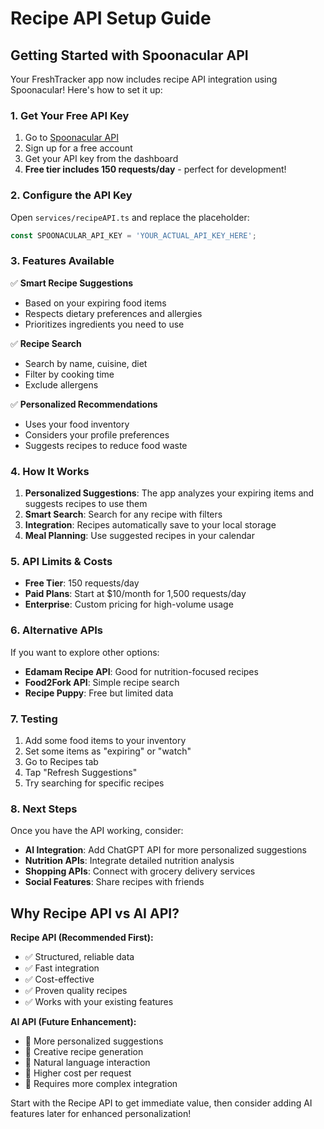 # Recipe API Setup Guide

## Getting Started with Spoonacular API

Your FreshTracker app now includes recipe API integration using Spoonacular! Here's how to set it up:

### 1. Get Your Free API Key

1. Go to [Spoonacular API](https://spoonacular.com/food-api)
2. Sign up for a free account
3. Get your API key from the dashboard
4. **Free tier includes 150 requests/day** - perfect for development!

### 2. Configure the API Key

Open `services/recipeAPI.ts` and replace the placeholder:

```typescript
const SPOONACULAR_API_KEY = 'YOUR_ACTUAL_API_KEY_HERE';
```

### 3. Features Available

✅ **Smart Recipe Suggestions**
- Based on your expiring food items
- Respects dietary preferences and allergies
- Prioritizes ingredients you need to use

✅ **Recipe Search**
- Search by name, cuisine, diet
- Filter by cooking time
- Exclude allergens

✅ **Personalized Recommendations**
- Uses your food inventory
- Considers your profile preferences
- Suggests recipes to reduce food waste

### 4. How It Works

1. **Personalized Suggestions**: The app analyzes your expiring items and suggests recipes to use them
2. **Smart Search**: Search for any recipe with filters
3. **Integration**: Recipes automatically save to your local storage
4. **Meal Planning**: Use suggested recipes in your calendar

### 5. API Limits & Costs

- **Free Tier**: 150 requests/day
- **Paid Plans**: Start at $10/month for 1,500 requests/day
- **Enterprise**: Custom pricing for high-volume usage

### 6. Alternative APIs

If you want to explore other options:

- **Edamam Recipe API**: Good for nutrition-focused recipes
- **Food2Fork API**: Simple recipe search
- **Recipe Puppy**: Free but limited data

### 7. Testing

1. Add some food items to your inventory
2. Set some items as "expiring" or "watch"
3. Go to Recipes tab
4. Tap "Refresh Suggestions"
5. Try searching for specific recipes

### 8. Next Steps

Once you have the API working, consider:

- **AI Integration**: Add ChatGPT API for more personalized suggestions
- **Nutrition APIs**: Integrate detailed nutrition analysis
- **Shopping APIs**: Connect with grocery delivery services
- **Social Features**: Share recipes with friends

## Why Recipe API vs AI API?

**Recipe API (Recommended First):**
- ✅ Structured, reliable data
- ✅ Fast integration
- ✅ Cost-effective
- ✅ Proven quality recipes
- ✅ Works with your existing features

**AI API (Future Enhancement):**
- 🔄 More personalized suggestions
- 🔄 Creative recipe generation
- 🔄 Natural language interaction
- 🔄 Higher cost per request
- 🔄 Requires more complex integration

Start with the Recipe API to get immediate value, then consider adding AI features later for enhanced personalization! 